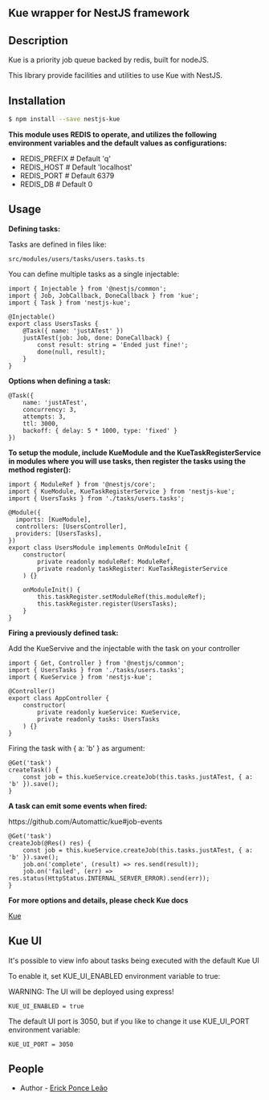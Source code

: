 ## Kue wrapper for NestJS framework

## Description

<p>Kue is a priority job queue backed by redis, built for nodeJS.</p> 
<p>This library provide facilities and utilities to use Kue with NestJS.</p>


## Installation

```bash
$ npm install --save nestjs-kue
```

**This module uses REDIS to operate, and utilizes the following environment variables and the default values as configurations:**

- REDIS_PREFIX  # Default 'q' 
- REDIS_HOST  # Default 'localhost'
- REDIS_PORT  # Default 6379
- REDIS_DB  # Default 0


## Usage

**Defining tasks:**

<p>Tasks are defined in files like:<p/>

```
src/modules/users/tasks/users.tasks.ts
```

<p>You can define multiple tasks as a single injectable:</p>

```node
import { Injectable } from '@nestjs/common';
import { Job, JobCallback, DoneCallback } from 'kue';
import { Task } from 'nestjs-kue';

@Injectable()
export class UsersTasks {
    @Task({ name: 'justATest' })
    justATest(job: Job, done: DoneCallback) {
        const result: string = 'Ended just fine!';
        done(null, result);
    }
}
``` 

**Options when defining a task:**
```node
@Task({
    name: 'justATest',
    concurrency: 3,
    attempts: 3,
    ttl: 3000,
    backoff: { delay: 5 * 1000, type: 'fixed' }
})
```

**To setup the module, include KueModule and the KueTaskRegisterService in modules where you will use tasks, then register the tasks using the method register():**

```node
import { ModuleRef } from '@nestjs/core';
import { KueModule, KueTaskRegisterService } from 'nestjs-kue';
import { UsersTasks } from './tasks/users.tasks';

@Module({
  imports: [KueModule],
  controllers: [UsersController],
  providers: [UsersTasks],
})
export class UsersModule implements OnModuleInit {
    constructor(
        private readonly moduleRef: ModuleRef,
        private readonly taskRegister: KueTaskRegisterService
    ) {}

    onModuleInit() {
        this.taskRegister.setModuleRef(this.moduleRef);
        this.taskRegister.register(UsersTasks);
    }
}
```

**Firing a previously defined task:**
<p>Add the KueServive and the injectable with the task on your controller</p>

```node
import { Get, Controller } from '@nestjs/common';
import { UsersTasks } from './tasks/users.tasks';
import { KueService } from 'nestjs-kue';

@Controller()
export class AppController {
    constructor(
        private readonly kueService: KueService,
        private readonly tasks: UsersTasks
    ) {}
}
``` 

<p>Firing the task with { a: 'b' } as argument:</p>

```node
@Get('task')
createTask() {
    const job = this.kueService.createJob(this.tasks.justATest, { a: 'b' }).save();
}
```

**A task can emit some events when fired:**
<p>https://github.com/Automattic/kue#job-events</p>

```node
@Get('task')
createJob(@Res() res) {
    const job = this.kueService.createJob(this.tasks.justATest, { a: 'b' }).save();
    job.on('complete', (result) => res.send(result));
    job.on('failed', (err) => res.status(HttpStatus.INTERNAL_SERVER_ERROR).send(err));
}
```

**For more options and details, please check Kue docs**
<p><a href="https://github.com/Automattic/kue" target="blank">Kue</a></p>

## Kue UI
<p>It's possible to view info about tasks being executed with the default Kue UI</p>
<p>To enable it, set KUE_UI_ENABLED environment variable to true:</p>
<p>WARNING: The UI will be deployed using express!</p>

```node
KUE_UI_ENABLED = true 
```

<p>The default UI port is 3050, but if you like to change it use KUE_UI_PORT environment variable:</p>

```node
KUE_UI_PORT = 3050
```

## People

- Author - [Erick Ponce Leão](https://github.com/erickponce)